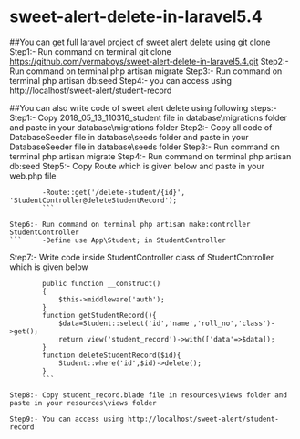 # sweet-alert-delete-in-laravel5.4

##You can get full laravel project of sweet alert delete using git clone
Step1:- Run command on terminal git clone https://github.com/vermaboys/sweet-alert-delete-in-laravel5.4.git
Step2:- Run command on terminal php artisan migrate
Step3:- Run command on terminal php artisan db:seed
Step4:- you can access using http://localhost/sweet-alert/student-record

##You can also write code of sweet alert delete using following steps:-
Step1:- Copy 2018_05_13_110316_student file in database\migrations folder and paste in your database\migrations folder 
Step2:- Copy all code of DatabaseSeeder file in database\seeds folder and paste in your DatabaseSeeder file in database\seeds folder
Step3:- Run command on terminal php artisan migrate
Step4:- Run command on terminal php artisan db:seed
Step5:- Copy Route which is given below and paste in your web.php file
```		-Route::get('/student-record', 'StudentController@getStudentRecord');
		-Route::get('/delete-student/{id}', 'StudentController@deleteStudentRecord');
		```

Step6:- Run command on terminal php artisan make:controller StudentController
```		-Define use App\Student; in StudentController
```

Step7:- Write code inside StudentController class of StudentController which is given below
```
		public function __construct()
	    {
	        $this->middleware('auth');
	    }
	    function getStudentRecord(){
	        $data=Student::select('id','name','roll_no','class')->get();
	        return view('student_record')->with(['data'=>$data]);
	    }
	    function deleteStudentRecord($id){
	        Student::where('id',$id)->delete();
	    }
	    ```

Step8:- Copy student_record.blade file in resources\views folder and paste in your resources\views folder

Step9:- You can access using http://localhost/sweet-alert/student-record